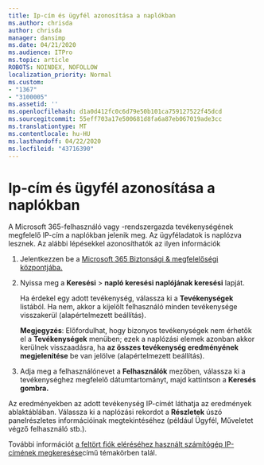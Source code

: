 ```yaml
---
title: Ip-cím és ügyfél azonosítása a naplókban
ms.author: chrisda
author: chrisda
manager: dansimp
ms.date: 04/21/2020
ms.audience: ITPro
ms.topic: article
ROBOTS: NOINDEX, NOFOLLOW
localization_priority: Normal
ms.custom:
- "1367"
- "3100005"
ms.assetid: ''
ms.openlocfilehash: d1a0d412fc0c6d79e50b101ca759127522f45dcd
ms.sourcegitcommit: 55eff703a17e500681d8fa6a87eb067019ade3cc
ms.translationtype: MT
ms.contentlocale: hu-HU
ms.lasthandoff: 04/22/2020
ms.locfileid: "43716390"
---
```

# <a name="identify-ip-address-and-client-in-audit-logs"></a>Ip-cím és ügyfél azonosítása a naplókban

A Microsoft 365-felhasználó vagy -rendszergazda tevékenységének megfelelő IP-cím a naplókban jelenik meg. Az ügyféladatok is naplózva lesznek. Az alábbi lépésekkel azonosíthatók az ilyen információk

1. Jelentkezzen be a [Microsoft 365 Biztonsági & megfelelőségi központjába.](https://protection.office.com/)

2. Nyissa meg a **Keresési** > **napló keresési naplójának keresési** lapját.

   Ha érdekel egy adott tevékenység, válassza ki a **Tevékenységek** listából. Ha nem, akkor a kijelölt felhasználó minden tevékenysége visszakerül (alapértelmezett beállítás).

   **Megjegyzés**: Előfordulhat, hogy bizonyos tevékenységek nem érhetők el a **Tevékenységek** menüben; ezek a naplózási elemek azonban akkor kerülnek visszaadásra, ha **az összes tevékenység eredményének megjelenítése** be van jelölve (alapértelmezett beállítás).

3. Adja meg a felhasználónevet a **Felhasználók** mezőben, válassza ki a tevékenységhez megfelelő dátumtartományt, majd kattintson a **Keresés gombra.**

Az eredményekben az adott tevékenység IP-címét láthatja az eredmények ablaktáblában. Válassza ki a naplózási rekordot a **Részletek** úszó panelrészletes információinak megtekintéséhez (például Ügyfél, Műveletet végző felhasználó stb.).

További információt [a feltört fiók eléréséhez használt számítógép IP-címének megkeresése](https://docs.microsoft.com/office365/securitycompliance/auditing-troubleshooting-scenarios#finding-the-ip-address-of-the-computer-used-to-access-a-compromised-account)című témakörben talál.
